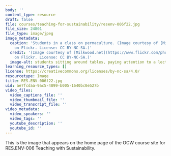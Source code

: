 ```yaml
---
body: ''
content_type: resource
draft: false
file: courses/teaching-for-sustainability/resenv-006f22.jpg
file_size: 24801
file_type: image/jpeg
image_metadata:
  caption: 'Students in a class on permaculture. (Image courtesy of [Milkwood.net](https://www.flickr.com/photos/cicada/2629584647)
    on Flickr. License: CC BY-NC-SA.)'
  credit: '(Image courtesy of [Milkwood.net](https://www.flickr.com/photos/cicada/2629584647)
    on Flickr. License: CC BY-NC-SA.)'
  image-alt: students sitting around tables, paying attention to a lecturer (not pictured)
learning_resource_types: []
license: https://creativecommons.org/licenses/by-nc-sa/4.0/
resourcetype: Image
title: RES.ENV-006f22.jpg
uid: ae7fcdaa-9ac5-4899-b005-1640bc0e527b
video_files:
  video_captions_file: ''
  video_thumbnail_file: ''
  video_transcript_file: ''
video_metadata:
  video_speakers: ''
  video_tags: ''
  youtube_description: ''
  youtube_id: ''
---
```

This is the image that appears on the home page of the OCW course site for RES.ENV-006 Teaching with Sustainability.